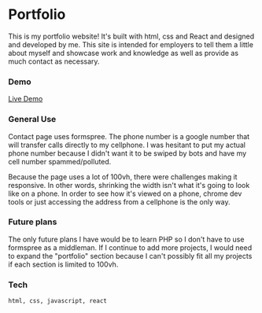 # Portfolio
 This is my portfolio website! It's built with html, css and React and designed and developed by me. This site is intended for employers to tell them a little about myself and showcase work and knowledge as well as provide as much contact as necessary.
 
 ### Demo

[Live Demo](http://brandonjoe.com/)

 
### General Use
Contact page uses formspree. The phone number is a google number that will transfer calls directly to my cellphone. I was hesitant to put my actual phone number because I didn't want it to be swiped by bots and have my cell number spammed/polluted.

Because the page uses a lot of 100vh, there were challenges making it responsive. In other words, shrinking the width isn't what it's going to look like on a phone. In order to see how it's viewed on a phone, chrome dev tools or just accessing the address from a cellphone is the only way. 

### Future plans
The only future plans I have would be to learn PHP so I don't have to use formspree as a middleman. If I continue to add more projects, I would need to expand the "portfolio" section because I can't possibly fit all my projects if each section is limited to 100vh.  

### Tech
```
html, css, javascript, react
```
